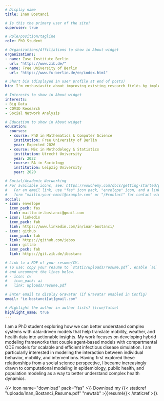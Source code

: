 ```yaml
---
# Display name
title: Inan Bostanci

# Is this the primary user of the site?
superuser: true

# Role/position/tagline
role: PhD Student

# Organizations/Affiliations to show in About widget
organizations:
- name: Zuse Institute Berlin
  url: "https://www.zib.de/"
- name: Free University of Berlin
  url: "https://www.fu-berlin.de/en/index.html"

# Short bio (displayed in user profile at end of posts)
bio: I'm enthusiastic about improving existing research fields by implementing big data.

# Interests to show in About widget
interests:
- Big Data
- COVID Research
- Social Network Analysis

# Education to show in About widget
education:
  courses:
  - course: PhD in Mathematics & Computer Science
    institution: Free University of Berlin
    year: Expected 2026
  - course: MSc in Methodology & Statistics
    institution: Utrecht University
    year: 2022
  - course: BA in Sociology
    institution: Leipzig University
    year: 2020

# Social/Academic Networking
# For available icons, see: https://wowchemy.com/docs/getting-started/page-builder/#icons
#   For an email link, use "fas" icon pack, "envelope" icon, and a link in the
#   form "mailto:your-email@example.com" or "/#contact" for contact widget.
social:
- icon: envelope
  icon_pack: fas
  link: mailto:ie.bostanci@gmail.com
- icon: linkedin
  icon_pack: fab
  link: https://www.linkedin.com/in/inan-bostanci/
- icon: github
  icon_pack: fab
  link: https://github.com/iebos
- icon: gitlab
  icon_pack: fab
  link: https://git.zib.de/ibostanc

# Link to a PDF of your resume/CV.
# To use: copy your resume to `static/uploads/resume.pdf`, enable `ai` icons in `params.toml`, 
# and uncomment the lines below.
# - icon: cv
#   icon_pack: ai
#   link: uploads/resume.pdf

# Enter email to display Gravatar (if Gravatar enabled in Config)
email: "ie.bostanci[at]gmail.com"

# Highlight the author in author lists? (true/false)
highlight_name: true
---
```


I am a PhD student exploring how we can better understand complex systems with data-driven models that help translate mobility, weather, and health data into actionable insights. My work focuses on developing hybrid modeling frameworks that couple agent-based models with compartmental ODE models for scalable and efficient infectious disease simulation. I am particularly interested in modeling the interaction between individual behavior, mobility, and interventions. Having first explored these relationships from a social science perspective, I became increasingly drawn to computational modeling in epidemiology, public health, and population modeling as a way to better understand complex health dynamics.

<!-- I am a researcher and PhD student at [Zuse Institue Berlin, Department for Visual and Data-centric Computing, Bioinformatics in Medicine group](). 

My research interests are Machine learning for health applications, hybrid modeling, multimodal sensor data integration, time series analysis, agent-based simulation, data-driven policy modeling.
Viz, bio group
I recently graduated the master's program [Methodology & Statistics in the Behavioral, Biomedical and Social Sciences](https://www.uu.nl/masters/en/methodology-and-statistics-behavioural-biomedical-and-social-sciences) at Utrecht University. While working on my bachelor's degree in Sociology, I became enthusiastic about the potential of novel data sources in social and epidemiological research.

Until recently, I interned and wrote my thesis at Statistics Netherlands (CBS). In this research project, we utilised traffic loop sensor data to improve models that estimate traffic on a nationwide scale. The thesis was supervised by Dr. [Peter Lugtig](https://www.uu.nl/medewerkers/plugtig) and [Yvonne Gootzen](https://www.cbs.nl/nl-nl/over-ons/werken-bij/_testimonials/yvonne-gootzen-statistisch-onderzoeker).  -->


{{< icon name="download" pack="fas" >}} Download my {{< staticref "uploads/Inan_Bostanci_Resume.pdf" "newtab" >}}resumé{{< /staticref >}}.
